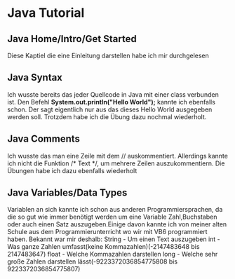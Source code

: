 # Java Tutorial
## Java Home/Intro/Get Started 
Diese Kaptiel die eine Einleitung darstellen habe ich mir durchgelesen
## Java Syntax
Ich wusste bereits das jeder Quellcode in Java mit einer class verbunden ist. Den Befehl **System.out.println("Hello World");** kannte ich ebenfalls schon. Der sagt eigentlich nur aus das dieses Hello World ausgegeben werden soll. Trotzdem habe ich die Übung dazu nochmal wiederholt.
## Java Comments
Ich wusste das man eine Zeile mit dem // auskommentiert. Allerdings kannte ich nicht die Funktion  /* Text */, um mehrere Zeilen auszukommentiern. Die Übungen habe ich dazu ebenfalls wiederholt
## Java Variables/Data Types
Variablen an sich kannte ich schon aus anderen Programmiersprachen, da die so gut wie immer benötigt werden um eine Variable Zahl,Buchstaben oder auch einen Satz auszugeben.Einige davon kannte ich von meiner alten Schule aus dem Programmierunterricht wo wir mit VB6 programmiert haben. 
Bekannt war mir deshalb:
String - Um einen Text auszugeben
int - Was ganze Zahlen umfasst(keine Kommazahlen)(-2147483648 bis 2147483647)
float - Welche Kommazahlen darstellen
long - Welche sehr große Zahlen darstellen lässt(-9223372036854775808 bis 9223372036854775807) 
